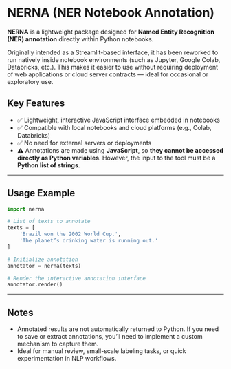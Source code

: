 # NERNA (NER Notebook Annotation)

**NERNA** is a lightweight package designed for **Named Entity Recognition (NER) annotation** directly within Python notebooks.

Originally intended as a Streamlit-based interface, it has been reworked to run natively inside notebook environments (such as Jupyter, Google Colab, Databricks, etc.). This makes it easier to use without requiring deployment of web applications or cloud server contracts — ideal for occasional or exploratory use.

## Key Features

* ✅ Lightweight, interactive JavaScript interface embedded in notebooks
* ✅ Compatible with local notebooks and cloud platforms (e.g., Colab, Databricks)
* ✅ No need for external servers or deployments
* ⚠️ Annotations are made using **JavaScript**, so **they cannot be accessed directly as Python variables**. However, the input to the tool must be a **Python list of strings**.

---

## Usage Example

```python
import nerna

# List of texts to annotate
texts = [
    'Brazil won the 2002 World Cup.',
    'The planet’s drinking water is running out.'
]

# Initialize annotation
annotator = nerna(texts)

# Render the interactive annotation interface
annotator.render()
```

---

## Notes

* Annotated results are not automatically returned to Python. If you need to save or extract annotations, you’ll need to implement a custom mechanism to capture them.
* Ideal for manual review, small-scale labeling tasks, or quick experimentation in NLP workflows.

